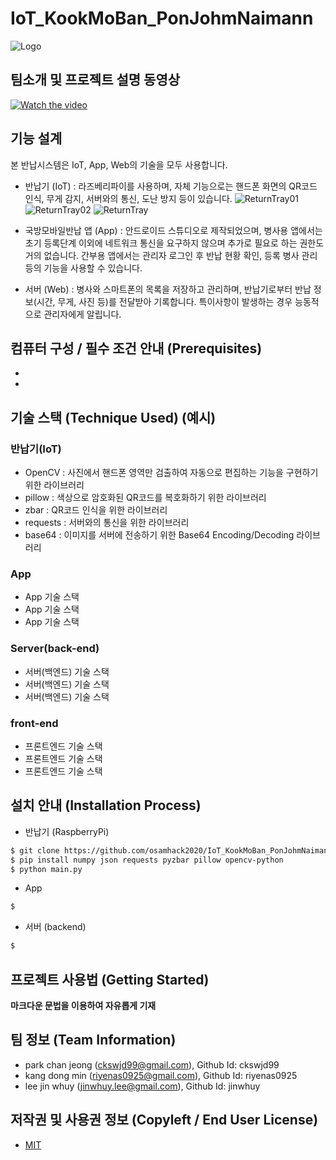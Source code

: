 # IoT_KookMoBan_PonJohmNaimann

![Logo](https://lh3.googleusercontent.com/giW1B0IFI1_sBeLznCijSVX3kT-mDr7A4PYBt7C4VRBSFiMD6TZZTg5k4mROFkr6cv8e2qr55FhkYwPKvltxkeTIHLXsTlQ0I70z_fSklAtMynsFp8TB6SgimHE-XFIfm7T91kYEa5gVbrJrYCFDUPEvPzHt8ALqvkQS-FGDr957HZFHGiz9Kfceet3QCEs2KfKTZTfMzBuhhOKeC6AulGgv1hPfDUxMMZnQp2q4quC9tO7qGs5ykZi3bxJhOFhOQz-8v_oLUiNmW8j0FMoCuenPPf3Z3vd-dCtBBcO9Pv6Nf4hcIZ2vi8nY7fjwdHtP-2bZ1pZFVXp6RXx_5T_qgpIM_JgRqdMRaj4ENyJxOyWZLT75Op7Q563DmX-X-QUYYLdFyRYbhme3FVI8lHKK-eMYNW9fOsLFggAcjL7kw_tycP1wRU030R7M52iqBPGQFLeFj22nC-eCZhWOm9at95mPKqPcgmiBo5eQ1uOuDgwEUW8unolcbdPW94gHfCrAR_lJr_EGczsKTi_x4fYAJREw2D-OVTJxHkyi3_RPn4cFffCcLTYH2u2IlqA77-lrKFsX0QVXM-IwJZUKcBiZwDH49r_GZ58tnL6XvXYuEDlaqIeIk5rSl2sXBOCnig_9yOEg5Vrjr0TG0rW6QWUcGDAvY6smJUTbkZNYSxtCUD6ttK-v0NpeJvueRK5cnQ=w800-h160-no?authuser=0)

## 팀소개 및 프로젝트 설명 동영상
[![Watch the video](https://lh3.googleusercontent.com/T2Ztg670h7yf7nXDBDetBzxNdA6QZK7vh5rtI5a2LZ4DT46Lqi6dGNwRxSKBvcSj1txGreggxy-0WsySVCUUb7mMsMNMD81_SiconWtp47-2Q-h8H1cYw0xbi1Rsy_6Lz1dqiPV18705CPteL5AzExrUAvcvh-CuLINI06TQ4eGSi2ak4291X6WDxKIiE1PlqFr_kYblof3cjyAJsKyvM0izs4aamJWzB_uOrXpAZ1Kkret0pWEsauamDNJU6nMTGHtakNUKoGvOHe5pYe5jxWxr7HMcan3ktpnYavsF4_ChMsOfk5HQ2uegVEwRPzgi519suxmKseywMLZh7t7Q3RdfWhCGsHuUpfJxnmRz4mNcoCJ9CQ9bQBY1p_LecHBhowL3gUsbAqRm560eEWLSOSNXdWjtEgVUF6A4eG4KRfYAIxMGEtUfML6eYY5byzegmGbrEQOH4h3YCxdgfJPvBnIExBZXw9weQSQ2a1p2LHuNJTJog1XKUFhTfD4gCZBBhsvuJ3wm76B-bHr4LgBGvf5IM526HS_HgGdwUP9i2gK8fuYHltNjo9ZoS-Hf0pNXoI3uI__xhByxY74FjsvHwvA49EplCu8AXHTvvYvwoG8rwQ0XvyfvNxHWcOfVeFIJTaYL5rkVzU_Vg86KARa4w_SyC7DEMQZqC0jr6PPu_u4EzRvlTVCv4-MUBvb-aA=w1226-h919-no?authuser=0)](https://youtu.be/1MnzUWjBQog)

## 기능 설계
본 반납시스템은 IoT, App, Web의 기술을 모두 사용합니다.
  
 - 반납기 (IoT) : 라즈베리파이를 사용하며, 자체 기능으로는 핸드폰 화면의 QR코드 인식, 무게 감지, 서버와의 통신, 도난 방지 등이 있습니다.
  ![ReturnTray01](https://lh3.googleusercontent.com/vsOzDeb2zeVaRe3zjhRD9KqP34M2JNo0AuRTUPVMf1jD_HmhLnDGb0zImWofrDX8d8SoGycxHKLXnOe0nBMGJFQAEmdJfDZXfGzW4CMezXqFRuucFRACVSnmI7pJGHbifxrtVawsjYKgGDWB5V8xVydCVVX51aI2O_rorR6f1je9aTD9BhIETEwPDilj8c9L5YFij83Y-Z80cHwA87x83rs2s0AMp-QZvX6J0sbblD90gTG_MqC-J2I0ijrM8ewpF3YyczLAYO7PW9bcDf21NJNoHjepMy-ndWEx0EACkgWQS4-NJxeh0iSJT_Z9apSdjXhqHfrvpHhWIC0UWHNY8wI7LxJAjpaoPScYLRqtTnoQzEsUkEqPYkKXcvqaVPIllMSfkRPlqfPN6THSK2nGqqPR539z4libMXQVWLklFGg54nYv1E3AsrxMrUxl8iX48VCCyuE2YY5plvhM15c5vH3VRn3rvPp_LB7d88lZL-HjiyM5DjuoiVPopcX2S52CLRt9k6BF2w12Ydsz780oXEm6O07Yvc8O1tRaE_igiHLDnJ7dJxFgBEazp-nN0h2-UCH6Yy04OS3ZbgvwPyHGr6Hsc_ME_-SZ9mTsawZ-uIS7Mh9REBgg0eIHH0qOx4XFTJwjGloP9x_zf-xxPIukQRDV4FxSnpzdzRUPxIvNmfA6wun6g9_J2ZtlBzae-w=w1810-h891-no?authuser=0)
  ![ReturnTray02](https://lh3.googleusercontent.com/5sHDK4EBnt651CWqjMznD-gjH8ijPCVHzPtCpc_gDQTMEQGmuqFI0XROiOfLrTbar-EJMCUmKMUKV36EDY_exBxFhHgX0TOfBxpTlOCfjFEDz1cP7ujEQZm2kwKoCce5cFSbxOXhSgywuanNiGJtb1AfmqkQ0efqoW7kOuveE4qIqyji9j2MwjnDNNbyltKkQgzft40aBrXjEI9EVEUI3F0ylt5UAbY40kFvsSq2HZyxMyXOAkbcoLx9VoXkNebXqKmYgMo5C9W5dWoE_Qys6kjAaY9anCO_lya4W7XEQyt1400ZX0WB9BZ3f_vhDx1QdPBTAXZ_980bpfKEKAylzFFlVxeWqJTEzOwXIoRSVnwOEbQZFR-gaEwjISC5AXB6uR8ZHDRhkcD7m6lqzF4uMM4DqjOHBvJW8g1_XH22IbEq0HY0GsAvECDiaed_MoHM_wALXGkpvH83Iozg_s8748wteHO4bRPIFjlKLHE0ldwhv__F0uQN5vcTvRY4wFUSKrU5CKEtj-yOmOnZUnO7CQ1dNZLbcSduSTEDaKt2rEi0wPJFmKU7GvqDKrHB0-a5fTG59vsG9UkoZS-0t2bx2a3ml340YL3XHhrSScbbLnUKISTs3wYixIeLsQTg9oW3LNTwTi5si1ND4AJDHPa_TyQCUrqZK2xYNXkG-hkLKPHcMecTZojWzc5EOycjdA=w1824-h894-no?authuser=0)
  ![ReturnTray](https://lh3.googleusercontent.com/uuAHNFfeaEAxiKfAxZdPw5gxRszqwAdNlmIrgyfebRdAuEtGup6jdLKI9O-J7EUcfE2ywQ6snWVBcF2cHo31qoyvMrMmouIXFWYNwlB9DNg3iFNtLtXYr82wHhNKwncFfKlPPFq9TZBdyvSiJxFhOI9ClTWfJ96Nn0tPFyK5Q845m3fuloK-Rn-i3PwrOO0ETPSN919OaWg4ohfsVf2EXAJJS_BMfha5LbdKU2-DOvXEjKvY-AWFMLzy2MdpLx5edQDBlCIH0jcZnNCrriTI8kVlRcn_yI9Jm8jHje-27wn0Cav4n-eSjAr9dZv-iu-IQFfLmqzHiCcVe6l1kDnlnCkulU62cWjQRT8wBkDigYTt5ROajn58fnsRcWnWaimz7Tb-V4Qzw25uxzimHb0_CzrfOxr6zB0tbTa2x-L9aiejVKZnf1kQl7OtcKdqlEo0XHthUV2QRYqvaZD8z3_oBBDcrJ452XlutZ-Y94_GxqK-7CoxNjTmhan2q11hij2uDTl9RRq7jCCbn6VIE6gwmfzlzJOmSAXo_uq_BSESHeyRM92YtktT-D-_x4HxNLvClmVstthChxshRYe7jEqKGLtZiku0mc3cRwSLN_iKmDb2RzTHB9FD10hHC4eUQ-cv_pCGwMB61Ay06aKfMWKheRdFT6txVlgwJJBHeELhdf1DM-P7_Mu3X5PEraL1nw=w1802-h888-no?authuser=0)
  
 - 국방모바일반납 앱 (App) : 안드로이드 스튜디오로 제작되었으며, 병사용 앱에서는 초기 등록단계 이외에 네트워크 통신을 요구하지 않으며 추가로 필요로 하는 권한도 거의 없습니다. 간부용 앱에서는 관리자 로그인 후 반납 현황 확인, 등록 병사 관리 등의 기능을 사용할 수 있습니다.
  
 - 서버 (Web) : 병사와 스마트폰의 목록을 저장하고 관리하며, 반납기로부터 반납 정보(시간, 무게, 사진 등)를 전달받아 기록합니다. 특이사항이 발생하는 경우 능동적으로 관리자에게 알립니다.
  
## 컴퓨터 구성 / 필수 조건 안내 (Prerequisites)
* 
* 

## 기술 스택 (Technique Used) (예시)
### 반납기(IoT)
 - OpenCV   : 사진에서 핸드폰 영역만 검출하여 자동으로 편집하는 기능을 구현하기 위한 라이브러리
 - pillow   : 색상으로 암호화된 QR코드를 복호화하기 위한 라이브러리
 - zbar     : QR코드 인식을 위한 라이브러리
 - requests : 서버와의 통신을 위한 라이브러리
 - base64   : 이미지를 서버에 전송하기 위한 Base64 Encoding/Decoding 라이브러리

### App
 - App 기술 스택
 - App 기술 스택
 - App 기술 스택

### Server(back-end)
 - 서버(백엔드) 기술 스택
 - 서버(백엔드) 기술 스택
 - 서버(백엔드) 기술 스택
 
### front-end
 - 프론트엔드 기술 스택
 - 프론트엔드 기술 스택
 - 프론트엔드 기술 스택

## 설치 안내 (Installation Process)
 - 반납기 (RaspberryPi)
```bash
$ git clone https://github.com/osamhack2020/IoT_KookMoBan_PonJohmNaimann.git
$ pip install numpy json requests pyzbar pillow opencv-python
$ python main.py
```

 - App
```bash
$
```
 
 - 서버 (backend)
```bash
$
```

## 프로젝트 사용법 (Getting Started)
**마크다운 문법을 이용하여 자유롭게 기재**


 
## 팀 정보 (Team Information)
- park chan jeong (ckswjd99@gmail.com), Github Id: ckswjd99
- kang dong min (riyenas0925@gmail.com), Github Id: riyenas0925
- lee jin whuy (jinwhuy.lee@gmail.com), Github Id: jinwhuy

## 저작권 및 사용권 정보 (Copyleft / End User License)
 * [MIT](https://github.com/osamhack2020/IoT_KookMoBan_PonJohmNaimann/blob/master/LICENSE)
